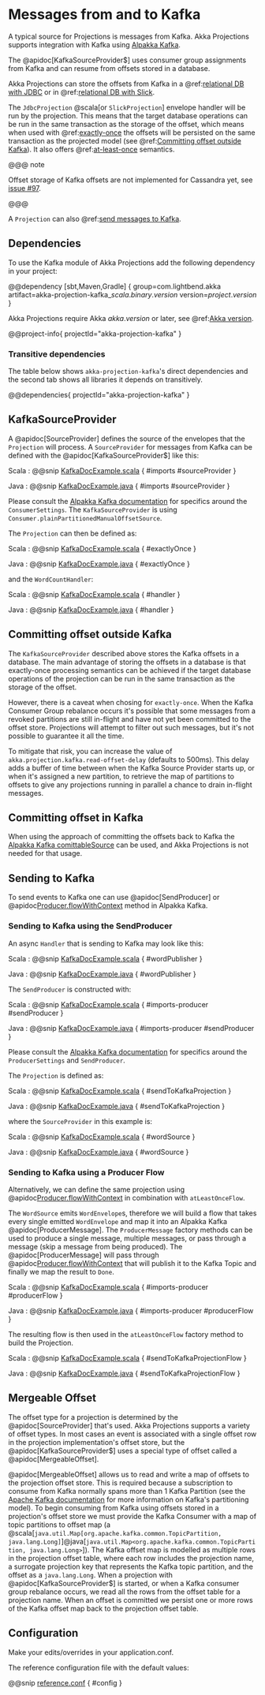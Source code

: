 # Messages from and to Kafka

A typical source for Projections is messages from Kafka. Akka Projections supports integration with Kafka using [Alpakka Kafka](https://doc.akka.io/docs/alpakka-kafka/current/).

The @apidoc[KafkaSourceProvider$] uses consumer group assignments from Kafka and can resume from offsets stored in a database.

Akka Projections can store the offsets from Kafka in a @ref:[relational DB with JDBC](jdbc.md)
or in @ref:[relational DB with Slick](slick.md).

The `JdbcProjection` @scala[or `SlickProjection`] envelope handler will be run by the projection. This means that the target database operations can be run in the same transaction as the storage of the offset, which means when used with @ref:[exactly-once](jdbc.md#exactly-once) the offsets will be persisted on the same transaction as the projected model (see @ref:[Committing offset outside Kafka](#committing-offset-outside-kafka)). It also offers @ref:[at-least-once](jdbc.md#at-least-once) semantics.

@@@ note

Offset storage of Kafka offsets are not implemented for Cassandra yet, see [issue #97](https://github.com/akka/akka-projection/issues/97).

@@@

A `Projection` can also @ref:[send messages to Kafka](#sending-to-kafka).

## Dependencies

To use the Kafka module of Akka Projections add the following dependency in your project:

@@dependency [sbt,Maven,Gradle] {
  group=com.lightbend.akka
  artifact=akka-projection-kafka_$scala.binary.version$
  version=$project.version$
}

Akka Projections require Akka $akka.version$ or later, see @ref:[Akka version](overview.md#akka-version).

@@project-info{ projectId="akka-projection-kafka" }

### Transitive dependencies

The table below shows `akka-projection-kafka`'s direct dependencies and the second tab shows all libraries it depends on transitively.

@@dependencies{ projectId="akka-projection-kafka" }

## KafkaSourceProvider

A @apidoc[SourceProvider] defines the source of the envelopes that the `Projection` will process. A `SourceProvider`
for messages from Kafka can be defined with the @apidoc[KafkaSourceProvider$] like this:

Scala
:  @@snip [KafkaDocExample.scala](/examples/src/test/scala/docs/kafka/KafkaDocExample.scala) { #imports #sourceProvider }

Java
:  @@snip [KafkaDocExample.java](/examples/src/test/java/jdocs/kafka/KafkaDocExample.java) { #imports #sourceProvider }

Please consult the [Alpakka Kafka documentation](https://doc.akka.io/docs/alpakka-kafka/current/consumer.html) for
specifics around the `ConsumerSettings`. The `KafkaSourceProvider` is using `Consumer.plainPartitionedManualOffsetSource`.

The `Projection` can then be defined as:

Scala
:  @@snip [KafkaDocExample.scala](/examples/src/test/scala/docs/kafka/KafkaDocExample.scala) { #exactlyOnce }

Java
:  @@snip [KafkaDocExample.java](/examples/src/test/java/jdocs/kafka/KafkaDocExample.java) { #exactlyOnce }

and the `WordCountHandler`:

Scala
:  @@snip [KafkaDocExample.scala](/examples/src/test/scala/docs/kafka/KafkaDocExample.scala) { #handler }

Java
:  @@snip [KafkaDocExample.java](/examples/src/test/java/jdocs/kafka/KafkaDocExample.java) { #handler }

## Committing offset outside Kafka

The `KafkaSourceProvider` described above stores the Kafka offsets in a database. The main advantage of storing the offsets in a database is that exactly-once processing semantics can be achieved if the target database operations of the projection can be run in the same transaction as the storage of the offset.

However, there is a caveat when chosing for `exactly-once`. When the Kafka Consumer Group rebalance occurs it's possible that some messages from a revoked partitions are still in-flight and have not yet been committed to the offset store. Projections will attempt to filter out such messages, but it's not possible to guarantee it all the time.

To mitigate that risk, you can increase the value of `akka.projection.kafka.read-offset-delay` (defaults to 500ms). This delay adds a buffer of time between when the Kafka Source Provider starts up, or when it's assigned a new partition, to retrieve the map of partitions to offsets to give any projections running in parallel a chance to drain in-flight messages.

## Committing offset in Kafka

When using the approach of committing the offsets back to Kafka the [Alpakka Kafka comittableSource](https://doc.akka.io/docs/alpakka-kafka/current/consumer.html) can be used, and Akka Projections is not needed for that usage.

## Sending to Kafka

To send events to Kafka one can use @apidoc[SendProducer] or @apidoc[Producer.flowWithContext](Producer$) method in Alpakka Kafka.

### Sending to Kafka using the SendProducer

An async `Handler` that is sending to Kafka may look like this:

Scala
:  @@snip [KafkaDocExample.scala](/examples/src/test/scala/docs/kafka/KafkaDocExample.scala) { #wordPublisher }

Java
:  @@snip [KafkaDocExample.java](/examples/src/test/java/jdocs/kafka/KafkaDocExample.java) { #wordPublisher }

The `SendProducer` is constructed with:

Scala
:  @@snip [KafkaDocExample.scala](/examples/src/test/scala/docs/kafka/KafkaDocExample.scala) { #imports-producer #sendProducer }

Java
:  @@snip [KafkaDocExample.java](/examples/src/test/java/jdocs/kafka/KafkaDocExample.java) { #imports-producer #sendProducer }

Please consult the [Alpakka Kafka documentation](https://doc.akka.io/docs/alpakka-kafka/current/producer.html) for
specifics around the `ProducerSettings` and `SendProducer`.

The `Projection` is defined as:

Scala
:  @@snip [KafkaDocExample.scala](/examples/src/test/scala/docs/kafka/KafkaDocExample.scala) { #sendToKafkaProjection }

Java
:  @@snip [KafkaDocExample.java](/examples/src/test/java/jdocs/kafka/KafkaDocExample.java) { #sendToKafkaProjection }

where the `SourceProvider` in this example is:

Scala
:  @@snip [KafkaDocExample.scala](/examples/src/test/scala/docs/kafka/KafkaDocExample.scala) { #wordSource }

Java
:  @@snip [KafkaDocExample.java](/examples/src/test/java/jdocs/kafka/KafkaDocExample.java) { #wordSource }

### Sending to Kafka using a Producer Flow

Alternatively, we can define the same projection using @apidoc[Producer.flowWithContext](Producer$) in combination with `atLeastOnceFlow`.

The `WordSource` emits `WordEnvelope`s, therefore we will build a flow that takes every single emitted `WordEnvelope` and map it into an Alpakka Kafka @apidoc[ProducerMessage]. The `ProducerMessage` factory methods can be used to produce a single message, multiple messages, or pass through a message (skip a message from being produced). The @apidoc[ProducerMessage] will pass through @apidoc[Producer.flowWithContext](Producer$) that will publish it to the Kafka Topic and finally we map the result to `Done`.

Scala
:  @@snip [KafkaDocExample.scala](/examples/src/test/scala/docs/kafka/KafkaDocExample.scala) { #imports-producer #producerFlow }

Java
:  @@snip [KafkaDocExample.java](/examples/src/test/java/jdocs/kafka/KafkaDocExample.java) { #imports-producer #producerFlow }

The resulting flow is then used in the `atLeastOnceFlow` factory method to build the Projection.

Scala
:  @@snip [KafkaDocExample.scala](/examples/src/test/scala/docs/kafka/KafkaDocExample.scala) { #sendToKafkaProjectionFlow }

Java
:  @@snip [KafkaDocExample.java](/examples/src/test/java/jdocs/kafka/KafkaDocExample.java) { #sendToKafkaProjectionFlow }

## Mergeable Offset

The offset type for a projection is determined by the @apidoc[SourceProvider] that's used.
Akka Projections supports a variety of offset types.
In most cases an event is associated with a single offset row in the projection implementation's offset store, but the @apidoc[KafkaSourceProvider$] uses a special type of offset called a @apidoc[MergeableOffset].

@apidoc[MergeableOffset] allows us to read and write a map of offsets to the projection offset store.
This is required because a subscription to consume from Kafka normally spans more than 1 Kafka Partition (see the [Apache Kafka documentation](https://kafka.apache.org/documentation/#intro_topics) for more information on Kafka's partitioning model).
To begin consuming from Kafka using offsets stored in a projection's offset store we must provide the Kafka Consumer with a map of topic partitions to offset map (a @scala[`java.util.Map[org.apache.kafka.common.TopicPartition, java.lang.Long]`]@java[`java.util.Map<org.apache.kafka.common.TopicPartition, java.lang.Long>`]).
The Kafka offset map is modelled as multiple rows in the projection offset table, where each row includes the projection name, a surrogate projection key that represents the Kafka topic partition, and the offset as a `java.lang.Long`.
When a projection with @apidoc[KafkaSourceProvider$] is started, or when a Kafka consumer group rebalance occurs, we read all the rows from the offset table for a projection name.
When an offset is committed we persist one or more rows of the Kafka offset map back to the projection offset table.

## Configuration

Make your edits/overrides in your application.conf.

The reference configuration file with the default values:

@@snip [reference.conf](/akka-projection-kafka/src/main/resources/reference.conf) { #config }
